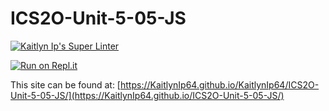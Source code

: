 # ICS2O-Unit-5-05-JS

[![Kaitlyn Ip's Super Linter](https://github.com/KaitlynIp64/ICS2O-Unit-5-05-JS/workflows/Kaitlyn%20Ip's%20Super%20Linter/badge.svg)](https://github.com/KaitlynIp64/ICS2O-Unit-5-05-JS/actions)

[![Run on Repl.it](https://repl.it/badge/github/KaitlynIp64/ICS2O-Unit-5-05-JS)](https://repl.it/github/KaitlynIp64/ICS2O-Unit-5-05-JS)

This site can be found at: [https://KaitlynIp64.github.io/KaitlynIp64/ICS2O-Unit-5-05-JS/](https://KaitlynIp64.github.io/ICS2O-Unit-5-05-JS/)

